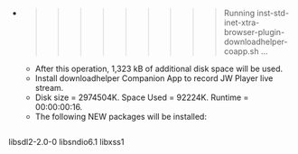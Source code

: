 * >>>>>>>>> Running inst-std-inet-xtra-browser-plugin-downloadhelper-coapp.sh ...
  * After this operation, 1,323 kB of additional disk space will be used.
  * Install downloadhelper Companion App to record JW Player live stream.
  * Disk size = 2974504K. Space Used = 92224K. Runtime = 00:00:00:16.
  * The following NEW packages will be installed:
  ```bash
libsdl2-2.0-0 libsndio6.1 libxss1
  ```
